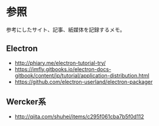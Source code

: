 # 参照

参考にしたサイト、記事、紙媒体を記録するメモ。

## Electron

- http://phiary.me/electron-tutorial-try/
- https://imfly.gitbooks.io/electron-docs-gitbook/content/jp/tutorial/application-distribution.html
- https://github.com/electron-userland/electron-packager

## Wercker系

- http://qiita.com/shuhei/items/c295f061cba7b5f0d112

